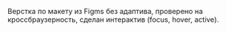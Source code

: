 Верстка по макету из Figms без адаптива, проверено на кроссбраузерность, сделан интерактив (focus, hover, active).
